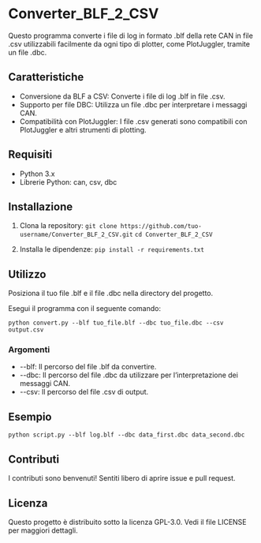 # Converter_BLF_2_CSV
Questo programma converte i file di log in formato .blf della rete CAN in file .csv utilizzabili facilmente da ogni tipo di plotter, come PlotJuggler, tramite un file .dbc.

## Caratteristiche
- Conversione da BLF a CSV: Converte i file di log .blf in file .csv.
- Supporto per file DBC: Utilizza un file .dbc per interpretare i messaggi CAN.
- Compatibilità con PlotJuggler: I file .csv generati sono compatibili con PlotJuggler e altri strumenti di plotting.

## Requisiti
- Python 3.x
- Librerie Python: can, csv, dbc

## Installazione
1. Clona la repository:
    `git clone https://github.com/tuo-username/Converter_BLF_2_CSV.git`
    `cd Converter_BLF_2_CSV`

2. Installa le dipendenze:
    `pip install -r requirements.txt`

## Utilizzo
Posiziona il tuo file .blf e il file .dbc nella directory del progetto.

Esegui il programma con il seguente comando:

`python convert.py --blf tuo_file.blf --dbc tuo_file.dbc --csv output.csv`

### Argomenti
- --blf: Il percorso del file .blf da convertire.
- --dbc: Il percorso del file .dbc da utilizzare per l’interpretazione dei messaggi CAN.
- --csv: Il percorso del file .csv di output.

## Esempio
`python script.py --blf log.blf --dbc data_first.dbc data_second.dbc`

## Contributi
I contributi sono benvenuti! Sentiti libero di aprire issue e pull request.

## Licenza
Questo progetto è distribuito sotto la licenza GPL-3.0. Vedi il file LICENSE per maggiori dettagli.